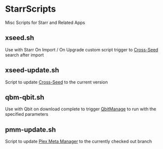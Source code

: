 # StarrScripts

Misc Scripts for Starr and Related Apps

## xseed.sh

Use with Starr On Import / On Upgrade custom script trigger to [Cross-Seed](https://github.com/cross-seed/cross-seed) search after import

## xseed-update.sh

Script to update [Cross-Seed](https://github.com/cross-seed/cross-seed) to the current version

## qbm-qbit.sh

Use with Qbit on download complete to trigger [QbitManage](https://github.com/StuffAnThings/qbit_manage) to run with the specified parameters

## pmm-update.sh

Script to update [Plex Meta Manager](https://github.com/meisnate12/Plex-Meta-Manager) to the currently checked out branch
